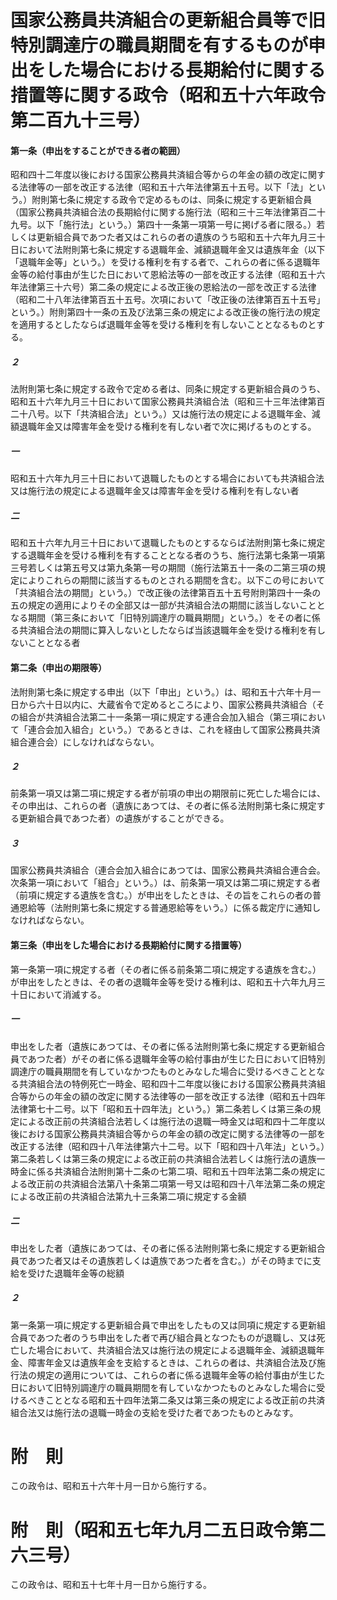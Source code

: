 # 国家公務員共済組合の更新組合員等で旧特別調達庁の職員期間を有するものが申出をした場合における長期給付に関する措置等に関する政令（昭和五十六年政令第二百九十三号）
#### 第一条（申出をすることができる者の範囲）
昭和四十二年度以後における国家公務員共済組合等からの年金の額の改定に関する法律等の一部を改正する法律（昭和五十六年法律第五十五号。以下「法」という。）附則第七条に規定する政令で定めるものは、同条に規定する更新組合員（国家公務員共済組合法の長期給付に関する施行法（昭和三十三年法律第百二十九号。以下「施行法」という。）第四十一条第一項第一号に掲げる者に限る。）若しくは更新組合員であつた者又はこれらの者の遺族のうち昭和五十六年九月三十日において法附則第七条に規定する退職年金、減額退職年金又は遺族年金（以下「退職年金等」という。）を受ける権利を有する者で、これらの者に係る退職年金等の給付事由が生じた日において恩給法等の一部を改正する法律（昭和五十六年法律第三十六号）第二条の規定による改正後の恩給法の一部を改正する法律（昭和二十八年法律第百五十五号。次項において「改正後の法律第百五十五号」という。）附則第四十一条の五及び法第三条の規定による改正後の施行法の規定を適用するとしたならば退職年金等を受ける権利を有しないこととなるものとする。
##### ２
法附則第七条に規定する政令で定める者は、同条に規定する更新組合員のうち、昭和五十六年九月三十日において国家公務員共済組合法（昭和三十三年法律第百二十八号。以下「共済組合法」という。）又は施行法の規定による退職年金、減額退職年金又は障害年金を受ける権利を有しない者で次に掲げるものとする。
##### 一
昭和五十六年九月三十日において退職したものとする場合においても共済組合法又は施行法の規定による退職年金又は障害年金を受ける権利を有しない者
##### 二
昭和五十六年九月三十日において退職したものとするならば法附則第七条に規定する退職年金を受ける権利を有することとなる者のうち、施行法第七条第一項第三号若しくは第五号又は第九条第一号の期間（施行法第五十一条の二第三項の規定によりこれらの期間に該当するものとされる期間を含む。以下この号において「共済組合法の期間」という。）で改正後の法律第百五十五号附則第四十一条の五の規定の適用によりその全部又は一部が共済組合法の期間に該当しないこととなる期間（第三条において「旧特別調達庁の職員期間」という。）をその者に係る共済組合法の期間に算入しないとしたならば当該退職年金を受ける権利を有しないこととなる者
#### 第二条（申出の期限等）
法附則第七条に規定する申出（以下「申出」という。）は、昭和五十六年十月一日から六十日以内に、大蔵省令で定めるところにより、国家公務員共済組合（その組合が共済組合法第二十一条第一項に規定する連合会加入組合（第三項において「連合会加入組合」という。）であるときは、これを経由して国家公務員共済組合連合会）にしなければならない。
##### ２
前条第一項又は第二項に規定する者が前項の申出の期限前に死亡した場合には、その申出は、これらの者（遺族にあつては、その者に係る法附則第七条に規定する更新組合員であつた者）の遺族がすることができる。
##### ３
国家公務員共済組合（連合会加入組合にあつては、国家公務員共済組合連合会。次条第一項において「組合」という。）は、前条第一項又は第二項に規定する者（前項に規定する遺族を含む。）が申出をしたときは、その旨をこれらの者の普通恩給等（法附則第七条に規定する普通恩給等をいう。）に係る裁定庁に通知しなければならない。
#### 第三条（申出をした場合における長期給付に関する措置等）
第一条第一項に規定する者（その者に係る前条第二項に規定する遺族を含む。）が申出をしたときは、その者の退職年金等を受ける権利は、昭和五十六年九月三十日において消滅する。
##### 一
申出をした者（遺族にあつては、その者に係る法附則第七条に規定する更新組合員であつた者）がその者に係る退職年金等の給付事由が生じた日において旧特別調達庁の職員期間を有していなかつたものとみなした場合に受けるべきこととなる共済組合法の特例死亡一時金、昭和四十二年度以後における国家公務員共済組合等からの年金の額の改定に関する法律等の一部を改正する法律（昭和五十四年法律第七十二号。以下「昭和五十四年法」という。）第二条若しくは第三条の規定による改正前の共済組合法若しくは施行法の退職一時金又は昭和四十二年度以後における国家公務員共済組合等からの年金の額の改定に関する法律等の一部を改正する法律（昭和四十八年法律第六十二号。以下「昭和四十八年法」という。）第二条若しくは第三条の規定による改正前の共済組合法若しくは施行法の遺族一時金に係る共済組合法附則第十二条の七第二項、昭和五十四年法第二条の規定による改正前の共済組合法第八十条第二項第一号又は昭和四十八年法第二条の規定による改正前の共済組合法第九十三条第二項に規定する金額
##### 二
申出をした者（遺族にあつては、その者に係る法附則第七条に規定する更新組合員であつた者又はその遺族若しくは遺族であつた者を含む。）がその時までに支給を受けた退職年金等の総額
##### ２
第一条第一項に規定する更新組合員で申出をしたもの又は同項に規定する更新組合員であつた者のうち申出をした者で再び組合員となつたものが退職し、又は死亡した場合において、共済組合法又は施行法の規定による退職年金、減額退職年金、障害年金又は遺族年金を支給するときは、これらの者は、共済組合法及び施行法の規定の適用については、これらの者に係る退職年金等の給付事由が生じた日において旧特別調達庁の職員期間を有していなかつたものとみなした場合に受けるべきこととなる昭和五十四年法第二条又は第三条の規定による改正前の共済組合法又は施行法の退職一時金の支給を受けた者であつたものとみなす。
# 附　則
この政令は、昭和五十六年十月一日から施行する。
# 附　則（昭和五七年九月二五日政令第二六三号）
この政令は、昭和五十七年十月一日から施行する。
